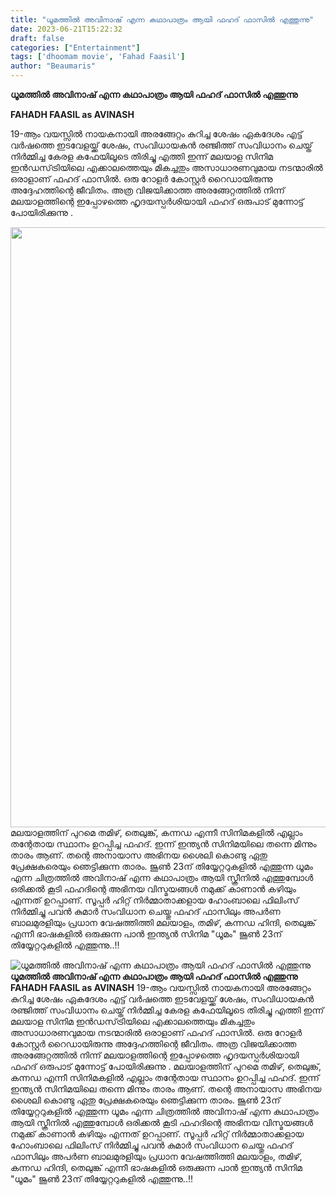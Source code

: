 ```yaml
---
title: "ധൂമത്തിൽ അവിനാഷ് എന്ന കഥാപാത്രം ആയി ഫഹദ് ഫാസിൽ എത്തുന്നു"
date: 2023-06-21T15:22:32
draft: false
categories: ["Entertainment"]
tags: ['dhoomam movie', 'Fahad Faasil']
author: "Beaumaris"
---
```


<strong>ധൂമത്തിൽ അവിനാഷ് എന്ന കഥാപാത്രം ആയി ഫഹദ് ഫാസിൽ എത്തുന്നു </strong>

<strong>FAHADH FAASIL as AVINASH</strong>

19-ആം വയസ്സിൽ നായകനായി അരങ്ങേറ്റം കുറിച്ച ശേഷം ഏകദേശം എട്ട് വർഷത്തെ ഇടവേളയ്ക്ക് ശേഷം, സംവിധായകൻ രഞ്ജിത്ത് സംവിധാനം ചെയ്ത് നിർമ്മിച്ച കേരള കഫേയിലൂടെ തിരിച്ചു എത്തി ഇന്ന് മലയാള സിനിമ ഇൻഡസ്‌ട്രിയിലെ എക്കാലത്തെയും മികച്ചതും അസാധാരണവുമായ നടന്മാരിൽ ഒരാളാണ് ഫഹദ് ഫാസിൽ. ഒരു റോളർ കോസ്റ്റർ റൈഡായിരുന്നു അദ്ദേഹത്തിന്റെ ജീവിതം. അത്ര വിജയിക്കാത്ത അരങ്ങേറ്റത്തിൽ നിന്ന് മലയാളത്തിന്റെ ഇപ്പോഴത്തെ ഹൃദയസ്പർശിയായി ഫഹദ് ഒരുപാട് മുന്നോട്ട് പോയിരിക്കുന്നു .

<a href="https://cdn.boolokam.com/articles/2023/06/fwwfff.jpg"><img class="size-full wp-image-400440 aligncenter" src="https://cdn.boolokam.com/articles/2023/06/fwwfff.jpg" alt="" width="675" height="960" /></a>മലയാളത്തിന് പുറമെ തമിഴ്, തെലുങ്ക്, കന്നഡ എന്നീ സിനിമകളിൽ എല്ലാം തന്റേതായ സ്ഥാനം ഉറപ്പിച്ച ഫഹദ്. ഇന്ന് ഇന്ത്യൻ സിനിമയിലെ തന്നെ മിന്നും താരം ആണ്. തന്റെ അനായാസ അഭിനയ ശൈലി കൊണ്ടു ഏതു പ്രേക്ഷകരെയും ഞെട്ടിക്കുന്ന താരം. ജൂൺ 23ന് തിയ്യേറ്ററുകളിൽ എത്തുന്ന ധൂമം എന്ന ചിത്രത്തിൽ അവിനാഷ് എന്ന കഥാപാത്രം ആയി സ്ക്രീനിൽ എത്തുമ്പോൾ ഒരിക്കൽ കൂടി ഫഹദിന്റെ അഭിനയ വിസ്മയങ്ങൾ നമുക്ക് കാണാൻ കഴിയും എന്നത് ഉറപ്പാണ്. സൂപ്പർ ഹിറ്റ് നിർമ്മാതാക്കളായ ഹോംബാലെ ഫിലിംസ് നിർമ്മിച്ചു പവന്‍ കുമാർ സംവിധാന ചെയ്തു ഫഹദ് ഫാസിലും അപർണ ബാലമുരളിയും പ്രധാന വേഷത്തിത്തി മലയാളം, തമിഴ്, കന്നഡ ഹിന്ദി, തെലുങ്ക് എന്നീ ഭാഷകളിൽ ഒരുക്കുന്ന പാൻ ഇന്ത്യൻ സിനിമ "ധൂമം" ജൂൺ 23ന് തിയ്യേറ്ററുകളിൽ എത്തുന്നു..!!


![ധൂമത്തിൽ അവിനാഷ് എന്ന കഥാപാത്രം ആയി ഫഹദ് ഫാസിൽ എത്തുന്നു](https://cdn.boolokam.com/articles/2023/06/fwwfff.jpg)**ധൂമത്തിൽ അവിനാഷ് എന്ന കഥാപാത്രം ആയി ഫഹദ് ഫാസിൽ എത്തുന്നു** **FAHADH FAASIL as AVINASH** 19-ആം വയസ്സിൽ നായകനായി അരങ്ങേറ്റം കുറിച്ച ശേഷം ഏകദേശം എട്ട് വർഷത്തെ ഇടവേളയ്ക്ക് ശേഷം, സംവിധായകൻ രഞ്ജിത്ത് സംവിധാനം ചെയ്ത് നിർമ്മിച്ച കേരള കഫേയിലൂടെ തിരിച്ചു എത്തി ഇന്ന് മലയാള സിനിമ ഇൻഡസ്‌ട്രിയിലെ എക്കാലത്തെയും മികച്ചതും അസാധാരണവുമായ നടന്മാരിൽ ഒരാളാണ് ഫഹദ് ഫാസിൽ. ഒരു റോളർ കോസ്റ്റർ റൈഡായിരുന്നു അദ്ദേഹത്തിന്റെ ജീവിതം. അത്ര വിജയിക്കാത്ത അരങ്ങേറ്റത്തിൽ നിന്ന് മലയാളത്തിന്റെ ഇപ്പോഴത്തെ ഹൃദയസ്പർശിയായി ഫഹദ് ഒരുപാട് മുന്നോട്ട് പോയിരിക്കുന്നു . [](https://cdn.boolokam.com/articles/2023/06/fwwfff.jpg)മലയാളത്തിന് പുറമെ തമിഴ്, തെലുങ്ക്, കന്നഡ എന്നീ സിനിമകളിൽ എല്ലാം തന്റേതായ സ്ഥാനം ഉറപ്പിച്ച ഫഹദ്. ഇന്ന് ഇന്ത്യൻ സിനിമയിലെ തന്നെ മിന്നും താരം ആണ്. തന്റെ അനായാസ അഭിനയ ശൈലി കൊണ്ടു ഏതു പ്രേക്ഷകരെയും ഞെട്ടിക്കുന്ന താരം. ജൂൺ 23ന് തിയ്യേറ്ററുകളിൽ എത്തുന്ന ധൂമം എന്ന ചിത്രത്തിൽ അവിനാഷ് എന്ന കഥാപാത്രം ആയി സ്ക്രീനിൽ എത്തുമ്പോൾ ഒരിക്കൽ കൂടി ഫഹദിന്റെ അഭിനയ വിസ്മയങ്ങൾ നമുക്ക് കാണാൻ കഴിയും എന്നത് ഉറപ്പാണ്. സൂപ്പർ ഹിറ്റ് നിർമ്മാതാക്കളായ ഹോംബാലെ ഫിലിംസ് നിർമ്മിച്ചു പവന്‍ കുമാർ സംവിധാന ചെയ്തു ഫഹദ് ഫാസിലും അപർണ ബാലമുരളിയും പ്രധാന വേഷത്തിത്തി മലയാളം, തമിഴ്, കന്നഡ ഹിന്ദി, തെലുങ്ക് എന്നീ ഭാഷകളിൽ ഒരുക്കുന്ന പാൻ ഇന്ത്യൻ സിനിമ "ധൂമം" ജൂൺ 23ന് തിയ്യേറ്ററുകളിൽ എത്തുന്നു..!!
